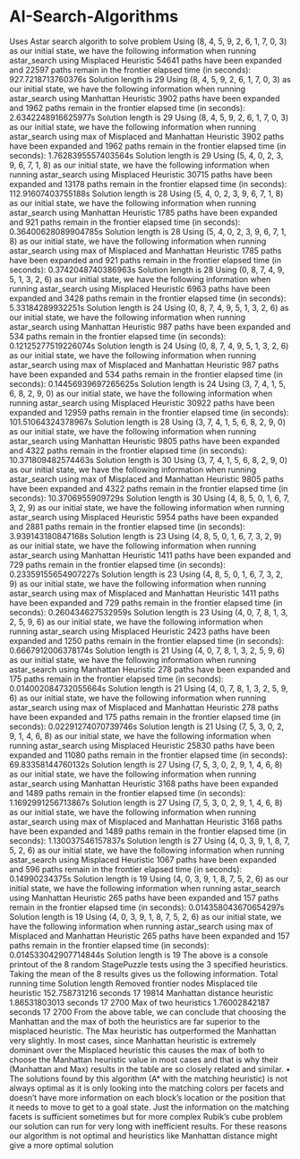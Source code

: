 # AI-Search-Algorithms
Uses Astar search algorith to solve problem
Using (8, 4, 5, 9, 2, 6, 1, 7, 0, 3) as our initial state, we have the following 
information when running astar_search using Misplaced Heuristic 
54641 paths have been expanded and 22597 paths remain in the frontier 
elapsed time (in seconds): 927.7218713760376s 
Solution length is 29 
Using (8, 4, 5, 9, 2, 6, 1, 7, 0, 3) as our initial state, we have the following 
information when running astar_search using Manhattan Heuristic 
3902 paths have been expanded and 1962 paths remain in the frontier 
elapsed time (in seconds): 2.6342248916625977s 
Solution length is 29 
Using (8, 4, 5, 9, 2, 6, 1, 7, 0, 3) as our initial state, we have the following 
information when running astar_search using max of Misplaced and Manhattan 
Heuristic 
3902 paths have been expanded and 1962 paths remain in the frontier 
elapsed time (in seconds): 1.7628395557403564s 
Solution length is 29 
Using (5, 4, 0, 2, 3, 9, 6, 7, 1, 8) as our initial state, we have the following 
information when running astar_search using Misplaced Heuristic 
30715 paths have been expanded and 13178 paths remain in the frontier 
elapsed time (in seconds): 112.91607403755188s 
Solution length is 28 
Using (5, 4, 0, 2, 3, 9, 6, 7, 1, 8) as our initial state, we have the following 
information when running astar_search using Manhattan Heuristic 
1785 paths have been expanded and 921 paths remain in the frontier 
elapsed time (in seconds): 0.36400628089904785s 
Solution length is 28 
Using (5, 4, 0, 2, 3, 9, 6, 7, 1, 8) as our initial state, we have the following 
information when running astar_search using max of Misplaced and Manhattan 
Heuristic 
1785 paths have been expanded and 921 paths remain in the frontier 
elapsed time (in seconds): 0.3742048740386963s 
Solution length is 28 
Using (0, 8, 7, 4, 9, 5, 1, 3, 2, 6) as our initial state, we have the following 
information when running astar_search using Misplaced Heuristic 
6963 paths have been expanded and 3428 paths remain in the frontier 
elapsed time (in seconds): 5.33184289932251s 
Solution length is 24 
Using (0, 8, 7, 4, 9, 5, 1, 3, 2, 6) as our initial state, we have the following 
information when running astar_search using Manhattan Heuristic 
987 paths have been expanded and 534 paths remain in the frontier 
elapsed time (in seconds): 0.12125277519226074s 
Solution length is 24 
Using (0, 8, 7, 4, 9, 5, 1, 3, 2, 6) as our initial state, we have the following 
information when running astar_search using max of Misplaced and Manhattan 
Heuristic 
987 paths have been expanded and 534 paths remain in the frontier 
elapsed time (in seconds): 0.14456939697265625s 
Solution length is 24 
Using (3, 7, 4, 1, 5, 6, 8, 2, 9, 0) as our initial state, we have the following 
information when running astar_search using Misplaced Heuristic 
30922 paths have been expanded and 12959 paths remain in the frontier 
elapsed time (in seconds): 101.51064324378967s 
Solution length is 28 
Using (3, 7, 4, 1, 5, 6, 8, 2, 9, 0) as our initial state, we have the following 
information when running astar_search using Manhattan Heuristic 
9805 paths have been expanded and 4322 paths remain in the frontier 
elapsed time (in seconds): 10.371809482574463s 
Solution length is 30 
Using (3, 7, 4, 1, 5, 6, 8, 2, 9, 0) as our initial state, we have the following 
information when running astar_search using max of Misplaced and Manhattan 
Heuristic 
9805 paths have been expanded and 4322 paths remain in the frontier 
elapsed time (in seconds): 10.3706955909729s 
Solution length is 30 
Using (4, 8, 5, 0, 1, 6, 7, 3, 2, 9) as our initial state, we have the following 
information when running astar_search using Misplaced Heuristic 
5954 paths have been expanded and 2881 paths remain in the frontier 
elapsed time (in seconds): 3.939143180847168s 
Solution length is 23 
Using (4, 8, 5, 0, 1, 6, 7, 3, 2, 9) as our initial state, we have the following 
information when running astar_search using Manhattan Heuristic 
1411 paths have been expanded and 729 paths remain in the frontier 
elapsed time (in seconds): 0.23359155654907227s 
Solution length is 23 
Using (4, 8, 5, 0, 1, 6, 7, 3, 2, 9) as our initial state, we have the following 
information when running astar_search using max of Misplaced and Manhattan 
Heuristic 
1411 paths have been expanded and 729 paths remain in the frontier 
elapsed time (in seconds): 0.260434627532959s 
Solution length is 23 
Using (4, 0, 7, 8, 1, 3, 2, 5, 9, 6) as our initial state, we have the following 
information when running astar_search using Misplaced Heuristic 
2423 paths have been expanded and 1250 paths remain in the frontier 
elapsed time (in seconds): 0.6667912006378174s 
Solution length is 21 
Using (4, 0, 7, 8, 1, 3, 2, 5, 9, 6) as our initial state, we have the following 
information when running astar_search using Manhattan Heuristic 
278 paths have been expanded and 175 paths remain in the frontier 
elapsed time (in seconds): 0.014002084732055664s 
Solution length is 21 
Using (4, 0, 7, 8, 1, 3, 2, 5, 9, 6) as our initial state, we have the following 
information when running astar_search using max of Misplaced and Manhattan 
Heuristic 
278 paths have been expanded and 175 paths remain in the frontier 
elapsed time (in seconds): 0.02291274070739746s 
Solution length is 21 
Using (7, 5, 3, 0, 2, 9, 1, 4, 6, 8) as our initial state, we have the following 
information when running astar_search using Misplaced Heuristic 
25830 paths have been expanded and 11080 paths remain in the frontier 
elapsed time (in seconds): 69.83358144760132s 
Solution length is 27 
Using (7, 5, 3, 0, 2, 9, 1, 4, 6, 8) as our initial state, we have the following 
information when running astar_search using Manhattan Heuristic 
3168 paths have been expanded and 1489 paths remain in the frontier 
elapsed time (in seconds): 1.1692991256713867s 
Solution length is 27 
Using (7, 5, 3, 0, 2, 9, 1, 4, 6, 8) as our initial state, we have the following 
information when running astar_search using max of Misplaced and Manhattan 
Heuristic 
3168 paths have been expanded and 1489 paths remain in the frontier 
elapsed time (in seconds): 1.130037546157837s 
Solution length is 27 
Using (4, 0, 3, 9, 1, 8, 7, 5, 2, 6) as our initial state, we have the following 
information when running astar_search using Misplaced Heuristic 
1067 paths have been expanded and 596 paths remain in the frontier 
elapsed time (in seconds): 0.14990234375s 
Solution length is 19 
Using (4, 0, 3, 9, 1, 8, 7, 5, 2, 6) as our initial state, we have the following 
information when running astar_search using Manhattan Heuristic 
265 paths have been expanded and 157 paths remain in the frontier 
elapsed time (in seconds): 0.014358043670654297s 
Solution length is 19 
Using (4, 0, 3, 9, 1, 8, 7, 5, 2, 6) as our initial state, we have the following 
information when running astar_search using max of Misplaced and Manhattan 
Heuristic 
265 paths have been expanded and 157 paths remain in the frontier 
elapsed time (in seconds): 0.014533042907714844s 
Solution length is 19 
The above is a console printout of the 8 random StagePuzzle tests using the 3 specified 
heuristics. 
Taking the mean of the 8 results gives us the following information. 
 Total running time Solution length Removed frontier 
nodes 
Misplaced tile 
heuristic 
152.758731216 
seconds 
17 19814 
Manhattan distance 
heuristic 
1.86531803013 
seconds 
17 2700 
Max of two heuristics 1.76002842187 
seconds 
17 2700 
From the above table, we can conclude that choosing the Manhattan and the max of both the 
heuristics are far superior to the misplaced heuristic. The Max heuristic has outperformed the 
Manhattan very slightly. In most cases, since Manhattan heuristic is extremely dominant over the 
Misplaced heuristic this causes the max of both to choose the Manhattan heuristic value in most 
cases and that is why their (Manhattan and Max) results in the table are so closely related and 
similar. 
• The solutions found by this algorithm (A* with the matching heuristic) is not 
always optimal as it is only looking into the matching colors per facets and doesn’t have 
more information on each block’s location or the position that it needs to move to get to a 
goal state. Just the information on the matching facets is sufficient sometimes but for 
more complex Rubik’s cube problem our solution can run for very long with inefficient 
results. For these reasons our algorithm is not optimal and heuristics like Manhattan 
distance might give a more optimal solution
